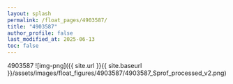 ```yaml
---
layout: splash
permalink: /float_pages/4903587/
title: "4903587"
author_profile: false
last_modified_at: 2025-06-13
toc: false
---
```

 
4903587
![img-png]({{ site.url }}{{ site.baseurl }}/assets/images/float_figures/4903587/4903587_Sprof_processed_v2.png)